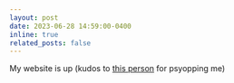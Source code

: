 ```yaml
---
layout: post
date: 2023-06-28 14:59:00-0400
inline: true
related_posts: false
---
```


My website is up (kudos to [this person](https://gianniantichi.github.io) for psyopping me)